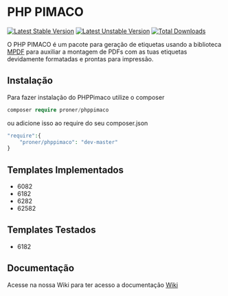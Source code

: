 # PHP PIMACO

[![Latest Stable Version](https://poser.pugx.org/proner/phppimaco/v/stable)](https://packagist.org/packages/proner/phppimaco)
[![Latest Unstable Version](https://poser.pugx.org/proner/phppimaco/v/unstable)](https://packagist.org/packages/proner/phppimaco)
[![Total Downloads](https://poser.pugx.org/proner/phppimaco/downloads)](https://packagist.org/packages/proner/phppimaco)

O PHP PIMACO é um pacote para geração de etiquetas usando a biblioteca <a href="https://github.com/mpdf/mpdf" target="_blank">MPDF</a> para auxiliar a montagem de PDFs com as tuas etiquetas devidamente formatadas e prontas para impressão.

## Instalação

Para fazer instalação do PHPPimaco utilize o composer
```php
composer require proner/phppimaco
```
ou adicione isso ao require do seu composer.json
```php
"require":{
    "proner/phppimaco": "dev-master"
}
```

## Templates Implementados
* 6082
* 6182
* 6282
* 62582

## Templates Testados
* 6182

## Documentação

Acesse na nossa Wiki para ter acesso a documentação <a href="https://github.com/PronerInformatica/phppimaco/wiki" target="_blank">Wiki</a>